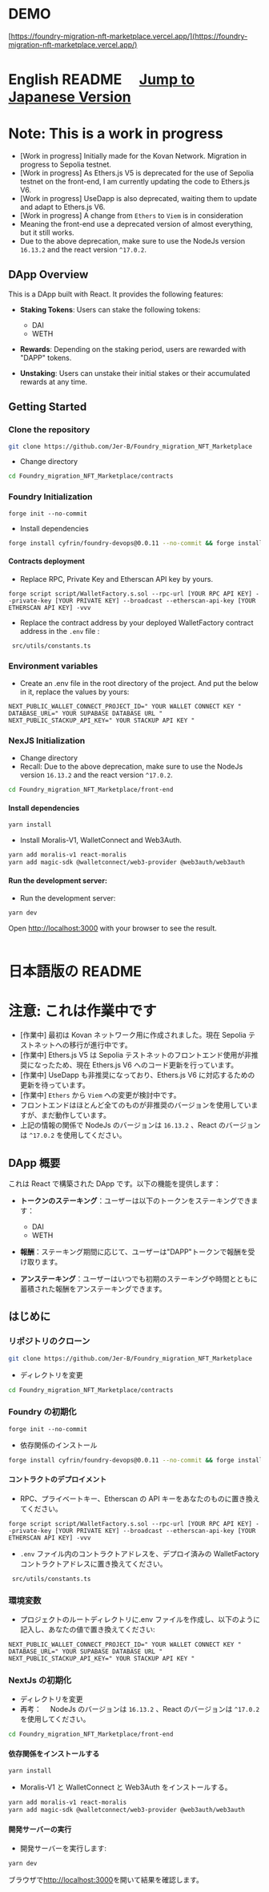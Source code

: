 <!-- @format -->

# DEMO

[https://foundry-migration-nft-marketplace.vercel.app/](https://foundry-migration-nft-marketplace.vercel.app/)

# English README 　[Jump to Japanese Version](#japanese)

# Note: This is a work in progress

- [Work in progress] Initially made for the Kovan Network. Migration in progress to Sepolia testnet.
- [Work in progress] As Ethers.js V5 is deprecated for the use of Sepolia testnet on the front-end, I am currently updating the code to Ethers.js V6.
- [Work in progress] UseDapp is also deprecated, waiting them to update and adapt to Ethers.js V6.
- [Work in progress] A change from `Ethers` to `Viem` is in consideration
- Meaning the front-end use a deprecated version of almost everything, but it still works.
- Due to the above deprecation, make sure to use the NodeJs version `16.13.2` and the react version `^17.0.2`.

## DApp Overview

This is a DApp built with React. It provides the following features:

- **Staking Tokens**: Users can stake the following tokens:

  - DAI
  - WETH

- **Rewards**: Depending on the staking period, users are rewarded with "DAPP" tokens.

- **Unstaking**: Users can unstake their initial stakes or their accumulated rewards at any time.

## Getting Started

### Clone the repository

```bash
git clone https://github.com/Jer-B/Foundry_migration_NFT_Marketplace
```

- Change directory

```bash
cd Foundry_migration_NFT_Marketplace/contracts
```

### Foundry Initialization

```
forge init --no-commit
```

- Install dependencies

```bash
forge install cyfrin/foundry-devops@0.0.11 --no-commit && forge install OpenZeppelin/openzeppelin-contracts --no-commit
```

#### Contracts deployment

- Replace RPC, Private Key and Etherscan API key by yours.

```
forge script script/WalletFactory.s.sol --rpc-url [YOUR RPC API KEY] --private-key [YOUR PRIVATE KEY] --broadcast --etherscan-api-key [YOUR ETHERSCAN API KEY] -vvv
```

- Replace the contract address by your deployed WalletFactory contract address in the `.env` file :

```
 src/utils/constants.ts
```

### Environment variables

- Create an .env file in the root directory of the project. And put the below in it, replace the values by yours:

```
NEXT_PUBLIC_WALLET_CONNECT_PROJECT_ID=" YOUR WALLET CONNECT KEY "
DATABASE_URL=" YOUR SUPABASE DATABASE URL "
NEXT_PUBLIC_STACKUP_API_KEY=" YOUR STACKUP API KEY "
```

### NexJS Initialization

- Change directory
- Recall: Due to the above deprecation, make sure to use the NodeJs version `16.13.2` and the react version `^17.0.2`.

```bash
cd Foundry_migration_NFT_Marketplace/front-end
```

#### Install dependencies

```bash
yarn install
```

- Install Moralis-V1, WalletConnect and Web3Auth.

```bash
yarn add moralis-v1 react-moralis
yarn add magic-sdk @walletconnect/web3-provider @web3auth/web3auth
```

#### Run the development server:

- Run the development server:

```bash
yarn dev
```

Open [http://localhost:3000](http://localhost:3000) with your browser to see the result.
<br />
<br />

<a name="japanese"></a>

# 日本語版の README

# 注意: これは作業中です

- [作業中] 最初は Kovan ネットワーク用に作成されました。現在 Sepolia テストネットへの移行が進行中です。
- [作業中] Ethers.js V5 は Sepolia テストネットのフロントエンド使用が非推奨になったため、現在 Ethers.js V6 へのコード更新を行っています。
- [作業中] UseDapp も非推奨になっており、Ethers.js V6 に対応するための更新を待っています。
- [作業中] `Ethers` から `Viem` への変更が検討中です。
- フロントエンドはほとんど全てのものが非推奨のバージョンを使用していますが、まだ動作しています。
- 上記の情報の関係で NodeJs のバージョンは `16.13.2` 、React のバージョンは `^17.0.2` を使用してください。

## DApp 概要

これは React で構築された DApp です。以下の機能を提供します：

- **トークンのステーキング**：ユーザーは以下のトークンをステーキングできます：

  - DAI
  - WETH

- **報酬**：ステーキング期間に応じて、ユーザーは"DAPP"トークンで報酬を受け取ります。

- **アンステーキング**：ユーザーはいつでも初期のステーキングや時間とともに蓄積された報酬をアンステーキングできます。

## はじめに

### リポジトリのクローン

```bash
git clone https://github.com/Jer-B/Foundry_migration_NFT_Marketplace
```

- ディレクトリを変更

```bash
cd Foundry_migration_NFT_Marketplace/contracts
```

### Foundry の初期化

```
forge init --no-commit
```

- 依存関係のインストール

```bash
forge install cyfrin/foundry-devops@0.0.11 --no-commit && forge install OpenZeppelin/openzeppelin-contracts --no-commit
```

#### コントラクトのデプロイメント

- RPC、プライベートキー、Etherscan の API キーをあなたのものに置き換えてください。

```
forge script script/WalletFactory.s.sol --rpc-url [YOUR RPC API KEY] --private-key [YOUR PRIVATE KEY] --broadcast --etherscan-api-key [YOUR ETHERSCAN API KEY] -vvv
```

- `.env` ファイル内のコントラクトアドレスを、デプロイ済みの WalletFactory コントラクトアドレスに置き換えてください。

```
 src/utils/constants.ts
```

### 環境変数

- プロジェクトのルートディレクトリに.env ファイルを作成し、以下のように記入し、あなたの値で置き換えてください:

```
NEXT_PUBLIC_WALLET_CONNECT_PROJECT_ID=" YOUR WALLET CONNECT KEY "
DATABASE_URL=" YOUR SUPABASE DATABASE URL "
NEXT_PUBLIC_STACKUP_API_KEY=" YOUR STACKUP API KEY "
```

### NextJs の初期化

- ディレクトリを変更
- 再考：　 NodeJs のバージョンは `16.13.2` 、React のバージョンは `^17.0.2` を使用してください。

```bash
cd Foundry_migration_NFT_Marketplace/front-end
```

#### 依存関係をインストールする

```bash
yarn install
```

- Moralis-V1 と WalletConnect と Web3Auth をインストールする。

```bash
yarn add moralis-v1 react-moralis
yarn add magic-sdk @walletconnect/web3-provider @web3auth/web3auth
```

#### 開発サーバーの実行

- 開発サーバーを実行します:

```bash
yarn dev
```

ブラウザで[http://localhost:3000](http://localhost:3000)を開いて結果を確認します。
